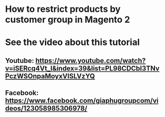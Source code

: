 # How to restrict products by customer group in Magento 2
# See the video about this tutorial
## Youtube: https://www.youtube.com/watch?v=iSERcq4Vt_I&index=39&list=PL98CDCbI3TNvPczWSOnpaMoyxVISLVzYQ
## Facebook: https://www.facebook.com/giaphugroupcom/videos/123058985306978/
